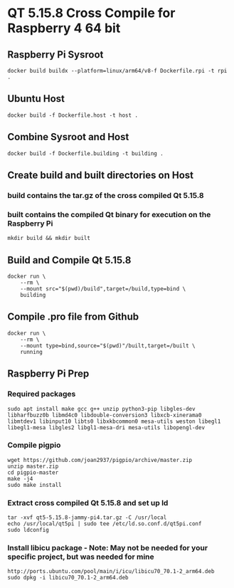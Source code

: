# QT 5.15.8 Cross Compile for Raspberry 4 64 bit

## Raspberry Pi Sysroot
```
docker build buildx --platform=linux/arm64/v8-f Dockerfile.rpi -t rpi .
```

## Ubuntu Host
```
docker build -f Dockerfile.host -t host .
```

## Combine Sysroot and Host
```
docker build -f Dockerfile.building -t building .
```

## Create build and built directories on Host
### build contains the tar.gz of the cross compiled Qt 5.15.8
### built contains the compiled Qt binary for execution on the Raspberry Pi
```
mkdir build && mkdir built
```

## Build and Compile Qt 5.15.8
```
docker run \
	--rm \
	--mount src="$(pwd)/build",target=/build,type=bind \
	building
```

## Compile .pro file from Github
```
docker run \
	--rm \
	--mount type=bind,source="$(pwd)"/built,target=/built \
	running
```

## Raspberry Pi Prep
### Required packages
```
sudo apt install make gcc g++ unzip python3-pip libgles-dev libharfbuzz0b libmd4c0 libdouble-conversion3 libxcb-xinerama0 libmtdev1 libinput10 libts0 libxkbcommon0 mesa-utils weston libegl1 libegl1-mesa libgles2 libgl1-mesa-dri mesa-utils libopengl-dev
```

### Compile pigpio
```
wget https://github.com/joan2937/pigpio/archive/master.zip
unzip master.zip
cd pigpio-master
make -j4
sudo make install
```

### Extract cross compiled Qt 5.15.8 and set up ld
```
tar -xvf qt5-5.15.8-jammy-pi4.tar.gz -C /usr/local
echo /usr/local/qt5pi | sudo tee /etc/ld.so.conf.d/qt5pi.conf
sudo ldconfig
```

### Install libicu package - Note: May not be needed for your specific project, but was needed for mine
```
http://ports.ubuntu.com/pool/main/i/icu/libicu70_70.1-2_arm64.deb
sudo dpkg -i libicu70_70.1-2_arm64.deb
```
